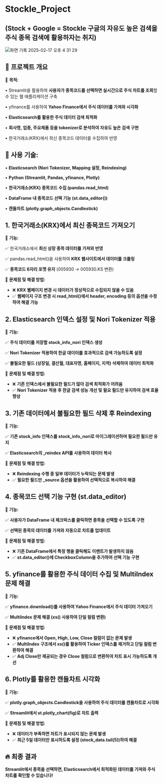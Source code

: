 # Stockle_Project
## (Stock + Google = Stockle 구글의 자유도 높은 검색을 주식 종목 검색에 활용하자는 취지)

![화면 기록 2025-02-17 오후 4 31 29](https://github.com/user-attachments/assets/e90d0c05-4de1-41ca-9ee2-73c5c0627259)


## **🚀 프로젝트 개요**

📌 **목적:**

•	Streamlit을 활용하여 **사용자가 종목코드를 선택하면 실시간으로 주식 차트를 조회**할 수 있는 웹 애플리케이션 구축

•	yfinance를 사용하여 **Yahoo Finance에서 주식 데이터를 가져와 시각화**

•	**Elasticsearch를 활용한 주식 데이터 검색 최적화**

• **회사명, 업종, 주요제품 등을 tokenizer로 분석하여 자유도 높은 검색 구현**

•	한국거래소(KRX)에서 최신 종목코드 데이터를 수집하여 반영

## 📌 **사용 기술:**

•	**Elasticsearch (Nori Tokenizer, Mapping 설정, Reindexing)**

•	**Python (Streamlit, Pandas, yfinance, Plotly)**

•	**한국거래소(KRX) 종목코드 수집 (pandas.read_html)**

•	**DataFrame 내 종목코드 선택 기능 (st.data_editor())**

•	**캔들차트 (plotly.graph_objects.Candlestick)**

## **1. 한국거래소(KRX)에서 최신 종목코드 가져오기**

📌 **기능:**

✅ 한국거래소에서 **최신 상장 종목 데이터를 가져와 반영**

✅ pandas.read_html()을 사용하여 **KRX 웹사이트에서 데이터를 크롤링**

✅ **종목코드 6자리 포맷 유지** (005930 → 005930.KS 변환)

📌 **문제점 및 해결 방법:**

- ❌ **KRX 웹페이지 변경 시 데이터가 정상적으로 수집되지 않을 수 있음**
- ✅ **웹페이지 구조 변경 시 read_html()에서 header, encoding 등의 옵션을 수정하여 해결 가능**

## **2. Elasticsearch 인덱스 설정 및 Nori Tokenizer 적용**

📌 **기능:**

✅ **주식 데이터를 저장할 stock_info_nori 인덱스 생성**

✅ **Nori Tokenizer 적용하여 한글 데이터를 효과적으로 검색 가능하도록 설정**

✅ **불필요한 필드 (상장일, 결산월, 대표자명, 홈페이지, 지역) 삭제하여 데이터 최적화**

📌 **문제점 및 해결 방법:**

- ❌ **기존 인덱스에서 불필요한 필드가 많아 검색 최적화가 어려움**
- ✅ **Nori Tokenizer 적용 후 한글 검색 성능 개선 및 필요 필드만 유지하여 검색 효율 향상**

## **3. 기존 데이터에서 불필요한 필드 삭제 후 Reindexing**

📌 **기능:**

✅ **기존 stock_info 인덱스를 stock_info_nori로 마이그레이션하며 필요한 필드만 유지**

✅ **Elasticsearch의 _reindex API를 사용하여 데이터 복사**

📌 **문제점 및 해결 방법:**

- ❌ **Reindexing 수행 중 일부 데이터가 누락되는 문제 발생**
- ✅ **필요한 필드만 _source 옵션을 활용하여 선택적으로 복사하여 해결**

## **4. 종목코드 선택 기능 구현 (st.data_editor)**

📌 **기능:**

✅ **사용자가 DataFrame 내 체크박스를 클릭하면 종목을 선택할 수 있도록 구현**

✅ **선택된 종목의 데이터를 가져와 자동으로 차트를 업데이트**

📌 **문제점 및 해결 방법:**

- ❌ **기존 DataFrame에서 특정 행을 클릭해도 이벤트가 발생하지 않음**
- ✅ **st.data_editor()에 CheckboxColumn을 추가하여 선택 기능 구현**

## **5. yfinance를 활용한 주식 데이터 수집 및 MultiIndex 문제 해결**

📌 **기능:**

✅ **yfinance.download()를 사용하여 Yahoo Finance에서 주식 데이터 가져오기**

✅ **MultiIndex 문제 해결 (xs() 사용하여 단일 컬럼 변환)**

📌 **문제점 및 해결 방법:**

- ❌ **yfinance에서 Open, High, Low, Close 컬럼이 없는 문제 발생**
- ✅ **MultiIndex 구조에서 xs()를 활용하여 Ticker 인덱스를 제거하고 단일 컬럼 변환하여 해결**
- ✅ **Adj Close만 제공되는 경우 Close 컬럼으로 변환하여 차트 표시 가능하도록 개선**

## **6. Plotly를 활용한 캔들차트 시각화**

📌 **기능:**

✅ **plotly.graph_objects.Candlestick을 사용하여 주식 데이터를 캔들차트로 시각화**

✅ **Streamlit에서 st.plotly_chart(fig)로 차트 출력**

📌 **문제점 및 해결 방법:**

- ❌ **데이터가 부족하면 차트가 표시되지 않는 문제 발생**
- ✅ **최근 5일 데이터만 표시하도록 설정 (stock_data.tail(5))하여 해결**

## **🔥 최종 결과**

**Streamlit에서 종목을 선택하면, Elasticsearch에서 최적화된 데이터를 가져와 주식 차트를 확인할 수 있습니다!**

